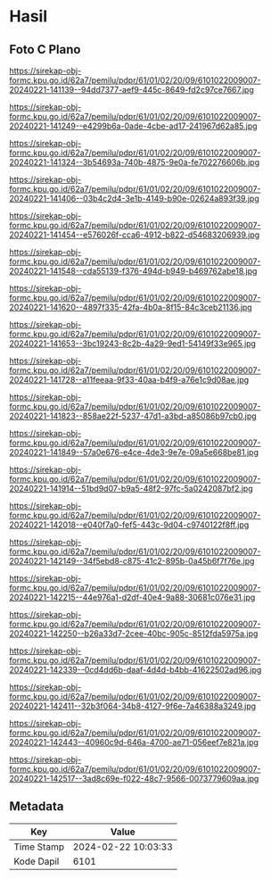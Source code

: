 # Hasil

## Foto C Plano

https://sirekap-obj-formc.kpu.go.id/62a7/pemilu/pdpr/61/01/02/20/09/6101022009007-20240221-141139--94dd7377-aef9-445c-8649-fd2c97ce7667.jpg

https://sirekap-obj-formc.kpu.go.id/62a7/pemilu/pdpr/61/01/02/20/09/6101022009007-20240221-141249--e4299b6a-0ade-4cbe-ad17-241967d62a85.jpg

https://sirekap-obj-formc.kpu.go.id/62a7/pemilu/pdpr/61/01/02/20/09/6101022009007-20240221-141324--3b54693a-740b-4875-9e0a-fe702276606b.jpg

https://sirekap-obj-formc.kpu.go.id/62a7/pemilu/pdpr/61/01/02/20/09/6101022009007-20240221-141406--03b4c2d4-3e1b-4149-b90e-02624a893f39.jpg

https://sirekap-obj-formc.kpu.go.id/62a7/pemilu/pdpr/61/01/02/20/09/6101022009007-20240221-141454--e576026f-cca6-4912-b822-d54683206939.jpg

https://sirekap-obj-formc.kpu.go.id/62a7/pemilu/pdpr/61/01/02/20/09/6101022009007-20240221-141548--cda55139-f376-494d-b949-b469762abe18.jpg

https://sirekap-obj-formc.kpu.go.id/62a7/pemilu/pdpr/61/01/02/20/09/6101022009007-20240221-141620--4897f335-42fa-4b0a-8f15-84c3ceb21136.jpg

https://sirekap-obj-formc.kpu.go.id/62a7/pemilu/pdpr/61/01/02/20/09/6101022009007-20240221-141653--3bc19243-8c2b-4a29-9ed1-54149f33e965.jpg

https://sirekap-obj-formc.kpu.go.id/62a7/pemilu/pdpr/61/01/02/20/09/6101022009007-20240221-141728--a11feeaa-9f33-40aa-b4f9-a76e1c9d08ae.jpg

https://sirekap-obj-formc.kpu.go.id/62a7/pemilu/pdpr/61/01/02/20/09/6101022009007-20240221-141823--858ae22f-5237-47d1-a3bd-a85086b97cb0.jpg

https://sirekap-obj-formc.kpu.go.id/62a7/pemilu/pdpr/61/01/02/20/09/6101022009007-20240221-141849--57a0e676-e4ce-4de3-9e7e-09a5e668be81.jpg

https://sirekap-obj-formc.kpu.go.id/62a7/pemilu/pdpr/61/01/02/20/09/6101022009007-20240221-141914--51bd9d07-b9a5-48f2-97fc-5a0242087bf2.jpg

https://sirekap-obj-formc.kpu.go.id/62a7/pemilu/pdpr/61/01/02/20/09/6101022009007-20240221-142018--e040f7a0-fef5-443c-9d04-c9740122f8ff.jpg

https://sirekap-obj-formc.kpu.go.id/62a7/pemilu/pdpr/61/01/02/20/09/6101022009007-20240221-142149--34f5ebd8-c875-41c2-895b-0a45b6f7f76e.jpg

https://sirekap-obj-formc.kpu.go.id/62a7/pemilu/pdpr/61/01/02/20/09/6101022009007-20240221-142215--44e976a1-d2df-40e4-9a88-30681c076e31.jpg

https://sirekap-obj-formc.kpu.go.id/62a7/pemilu/pdpr/61/01/02/20/09/6101022009007-20240221-142250--b26a33d7-2cee-40bc-905c-8512fda5975a.jpg

https://sirekap-obj-formc.kpu.go.id/62a7/pemilu/pdpr/61/01/02/20/09/6101022009007-20240221-142339--0cd4dd6b-daaf-4d4d-b4bb-41622502ad96.jpg

https://sirekap-obj-formc.kpu.go.id/62a7/pemilu/pdpr/61/01/02/20/09/6101022009007-20240221-142411--32b3f064-34b8-4127-9f6e-7a46388a3249.jpg

https://sirekap-obj-formc.kpu.go.id/62a7/pemilu/pdpr/61/01/02/20/09/6101022009007-20240221-142443--40960c9d-646a-4700-ae71-056eef7e821a.jpg

https://sirekap-obj-formc.kpu.go.id/62a7/pemilu/pdpr/61/01/02/20/09/6101022009007-20240221-142517--3ad8c69e-f022-48c7-9566-0073779609aa.jpg


## Metadata

| Key        | Value               |
| ---------- | ------------------- |
| Time Stamp | 2024-02-22 10:03:33 |
| Kode Dapil | 6101                |



